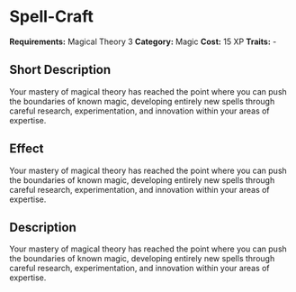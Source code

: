 # Spell-Craft

**Requirements:** Magical Theory 3
**Category:** Magic
**Cost:** 15 XP
**Traits:** -


## Short Description
Your mastery of magical theory has reached the point where you can push the boundaries of known magic, developing entirely new spells through careful research, experimentation, and innovation within your areas of expertise.

## Effect
Your mastery of magical theory has reached the point where you can push the boundaries of known magic, developing entirely new spells through careful research, experimentation, and innovation within your areas of expertise.

## Description
Your mastery of magical theory has reached the point where you can push the boundaries of known magic, developing entirely new spells through careful research, experimentation, and innovation within your areas of expertise.